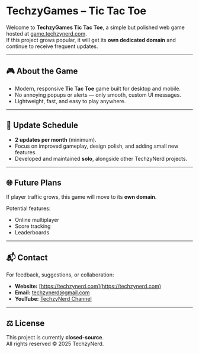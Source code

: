 # TechzyGames – Tic Tac Toe

Welcome to **TechzyGames Tic Tac Toe**, a simple but polished web game hosted at [game.techzynerd.com](https://game.techzynerd.com).  
If this project grows popular, it will get its **own dedicated domain** and continue to receive frequent updates.

---

## 🎮 About the Game

- Modern, responsive **Tic Tac Toe** game built for desktop and mobile.  
- No annoying popups or alerts — only smooth, custom UI messages.  
- Lightweight, fast, and easy to play anywhere.  

---

## 📅 Update Schedule

- **2 updates per month** (minimum).  
- Focus on improved gameplay, design polish, and adding small new features.  
- Developed and maintained **solo**, alongside other TechzyNerd projects.  

---

## 🌐 Future Plans

If player traffic grows, this game will move to its **own domain**.  

Potential features:  
- Online multiplayer  
- Score tracking  
- Leaderboards  

---

## 📬 Contact

For feedback, suggestions, or collaboration:  

- **Website:** [https://techzynerd.com](https://techzynerd.com)  
- **Email:** techzynerd@gmail.com  
- **YouTube:** [TechzyNerd Channel](https://www.youtube.com/channel/)  

---

## ⚖ License

This project is currently **closed-source**.  
All rights reserved © 2025 TechzyNerd.
